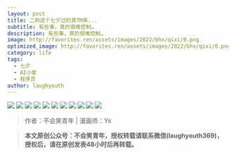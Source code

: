 ```yaml
---
layout: post
title: 二狗这个七夕过的真TM爽...
subtitle: 有些事，真的很难控制…
description: 有些事，真的很难控制…
image: http://favorites.ren/assets/images/2022/bhx/qixi/0.png
optimized_image: http://favorites.ren/assets/images/2022/bhx/qixi/0.png
category: life
tags:
  - 七夕
  - AI小爱
  - 程序员
author: laughyouth
---
```


![](http://favorites.ren/assets/images/2022/bhx/qixi/1.jpg)
![](http://favorites.ren/assets/images/2022/bhx/qixi/2.jpg)
![](http://favorites.ren/assets/images/2022/bhx/qixi/3.jpg)
![](http://favorites.ren/assets/images/2022/bhx/qixi/4.jpg)
![](http://favorites.ren/assets/images/2022/bhx/qixi/5.jpg)
![](http://favorites.ren/assets/images/2022/bhx/qixi/6.jpg)
![](http://favorites.ren/assets/images/2022/bhx/qixi/7.jpg)
![](http://favorites.ren/assets/images/2022/bhx/qixi/8.jpg)
![](http://favorites.ren/assets/images/2022/bhx/qixi/9.jpg)
![](http://favorites.ren/assets/images/2022/bhx/qixi/10.jpg)
![](http://favorites.ren/assets/images/2022/bhx/qixi/11.jpg)


>作者：不会笑青年 | 漫画师：Ys

>**本文原创公众号：不会笑青年，授权转载请联系微信(laughyouth369)，授权后，请在原创发表48小时后再转载。**